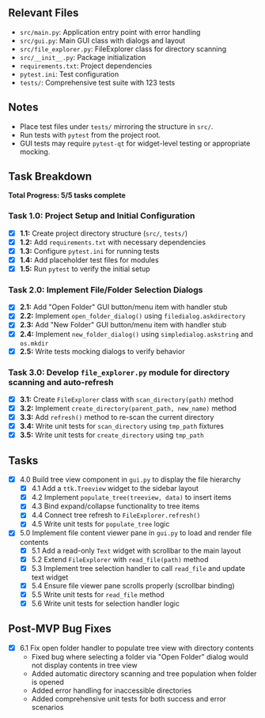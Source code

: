 ## Relevant Files

- `src/main.py`: Application entry point with error handling
- `src/gui.py`: Main GUI class with dialogs and layout
- `src/file_explorer.py`: FileExplorer class for directory scanning
- `src/__init__.py`: Package initialization  
- `requirements.txt`: Project dependencies
- `pytest.ini`: Test configuration
- `tests/`: Comprehensive test suite with 123 tests

## Notes

- Place test files under `tests/` mirroring the structure in `src/`.
- Run tests with `pytest` from the project root.
- GUI tests may require `pytest-qt` for widget-level testing or appropriate mocking.

## Task Breakdown

**Total Progress: 5/5 tasks complete**

### Task 1.0: Project Setup and Initial Configuration
- [x] **1.1:** Create project directory structure (`src/`, `tests/`)
- [x] **1.2:** Add `requirements.txt` with necessary dependencies  
- [x] **1.3:** Configure `pytest.ini` for running tests
- [x] **1.4:** Add placeholder test files for modules
- [x] **1.5:** Run `pytest` to verify the initial setup

### Task 2.0: Implement File/Folder Selection Dialogs
- [x] **2.1:** Add "Open Folder" GUI button/menu item with handler stub
- [x] **2.2:** Implement `open_folder_dialog()` using `filedialog.askdirectory`  
- [x] **2.3:** Add "New Folder" GUI button/menu item with handler stub
- [x] **2.4:** Implement `new_folder_dialog()` using `simpledialog.askstring` and `os.mkdir`
- [x] **2.5:** Write tests mocking dialogs to verify behavior

### Task 3.0: Develop `file_explorer.py` module for directory scanning and auto-refresh
- [x] **3.1:** Create `FileExplorer` class with `scan_directory(path)` method
- [x] **3.2:** Implement `create_directory(parent_path, new_name)` method
- [x] **3.3:** Add `refresh()` method to re-scan the current directory
- [x] **3.4:** Write unit tests for `scan_directory` using `tmp_path` fixtures
- [x] **3.5:** Write unit tests for `create_directory` using `tmp_path`

## Tasks

- [x] 4.0 Build tree view component in `gui.py` to display the file hierarchy
  - [x] 4.1 Add a `ttk.Treeview` widget to the sidebar layout
  - [x] 4.2 Implement `populate_tree(treeview, data)` to insert items
  - [x] 4.3 Bind expand/collapse functionality to tree items
  - [x] 4.4 Connect tree refresh to `FileExplorer.refresh()`
  - [x] 4.5 Write unit tests for `populate_tree` logic
  
- [x] 5.0 Implement file content viewer pane in `gui.py` to load and render file contents
  - [x] 5.1 Add a read-only `Text` widget with scrollbar to the main layout
  - [x] 5.2 Extend `FileExplorer` with `read_file(path)` method
  - [x] 5.3 Implement tree selection handler to call `read_file` and update text widget
  - [x] 5.4 Ensure file viewer pane scrolls properly (scrollbar binding)
  - [x] 5.5 Write unit tests for `read_file` method
  - [x] 5.6 Write unit tests for selection handler logic 

## Post-MVP Bug Fixes

- [x] 6.1 Fix open folder handler to populate tree view with directory contents
  - Fixed bug where selecting a folder via "Open Folder" dialog would not display contents in tree view
  - Added automatic directory scanning and tree population when folder is opened
  - Added error handling for inaccessible directories  
  - Added comprehensive unit tests for both success and error scenarios 